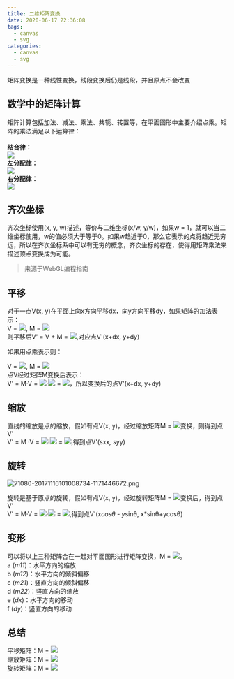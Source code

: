 ```yaml
---
title: 二维矩阵变换
date: 2020-06-17 22:36:08
tags: 
  - canvas
  - svg
categories: 
  - canvas
  - svg
---
```



矩阵变换是一种线性变换，线段变换后仍是线段，并且原点不会改变<br />

<a name="y6dvY"></a>
## 数学中的矩阵计算
矩阵计算包括加法、减法、乘法、共轭、转置等，在平面图形中主要介绍点乘。矩阵的乘法满足以下运算律：<br />
<br />**结合律：**<br />![](https://cdn.nlark.com/yuque/0/2020/svg/211977/1592321884960-a840a57a-73ca-40bf-a567-c1ea5ae7f783.svg#align=left&display=inline&height=24&margin=%5Bobject%20Object%5D&originHeight=24&originWidth=162&size=0&status=done&style=none&width=162)<br />**左分配律：**<br />![](https://cdn.nlark.com/yuque/0/2020/svg/211977/1592321884879-6da84ab5-f4a7-4f57-8eae-00ab72d19772.svg#align=left&display=inline&height=24&margin=%5Bobject%20Object%5D&originHeight=24&originWidth=206&size=0&status=done&style=none&width=206)<br />**右分配律：**<br />![](https://cdn.nlark.com/yuque/0/2020/svg/211977/1592321884926-98556cb0-0455-4ec6-9ed5-59753fec2d71.svg#align=left&display=inline&height=24&margin=%5Bobject%20Object%5D&originHeight=24&originWidth=206&size=0&status=done&style=none&width=206)<br />

<a name="b07Dp"></a>
## 齐次坐标
齐次坐标使用(x, y, w)描述，等价与二维坐标(x/w, y/w)，如果w = 1，就可以当二维坐标使用，w的值必须大于等于0。如果w趋近于0，那么它表示的点将趋近无穷远，所以在齐次坐标系中可以有无穷的概念，齐次坐标的存在，使得用矩阵乘法来描述顶点变换成为可能。
> 来源于WebGL编程指南



<a name="OROO1"></a>
## 平移
对于一点V(x, y)在平面上向x方向平移dx，向y方向平移dy，如果矩阵的加法表示：<br />V = ![](https://cdn.nlark.com/yuque/__latex/143ff58166d34dc70012218424c1617f.svg#card=math&code=%5Cbegin%7Bbmatrix%7Dx%5C%5Cy%5C%5C%20%5Cend%7Bbmatrix%7D&height=45&width=32),   M = ![](https://cdn.nlark.com/yuque/__latex/f3aa3922109adeaa4c86eea720e01d2b.svg#card=math&code=%5Cbegin%7Bbmatrix%7Ddx%5C%5Cdy%5C%5C%20%5Cend%7Bbmatrix%7D&height=45&width=41)<br />则平移后V' = V + M = ![](https://cdn.nlark.com/yuque/__latex/5c6021e16849740ec8b90d658557f07b.svg#card=math&code=%5Cbegin%7Bbmatrix%7Dx%20%2B%20dx%5C%5Cy%2Bdy%5C%5C%20%5Cend%7Bbmatrix%7D&height=45&width=71),对应点V'(x+dx, y+dy)

如果用点乘表示则：

V = ![](https://cdn.nlark.com/yuque/__latex/44b5000221fa826174e77b53e124eafc.svg#card=math&code=%5Cbegin%7Bbmatrix%7Dx%5C%5Cy%5C%5C1%20%5Cend%7Bbmatrix%7D&height=69&width=37),   M = ![](https://cdn.nlark.com/yuque/__latex/ea60306c89932a5916d857fa38649630.svg#card=math&code=%5Cbegin%7Bbmatrix%7D1%260%26dx%20%5C%5C0%261%26dy%5C%5C0%260%261%20%5Cend%7Bbmatrix%7D&height=69&width=96)<br />点V经过矩阵M变换后表示：<br />V' = M·V = ![](https://cdn.nlark.com/yuque/__latex/ea60306c89932a5916d857fa38649630.svg#card=math&code=%5Cbegin%7Bbmatrix%7D1%260%26dx%20%5C%5C0%261%26dy%5C%5C0%260%261%20%5Cend%7Bbmatrix%7D&height=69&width=96)·![](https://cdn.nlark.com/yuque/__latex/44b5000221fa826174e77b53e124eafc.svg#card=math&code=%5Cbegin%7Bbmatrix%7Dx%5C%5Cy%5C%5C1%20%5Cend%7Bbmatrix%7D&height=69&width=37) = ![](https://cdn.nlark.com/yuque/__latex/fbe884ed0dbae4948e1a6f6ab0f32167.svg#card=math&code=%5Cbegin%7Bbmatrix%7Dx%20%2B%20dx%5C%5Cy%20%2B%20dy%5C%5C1%20%5Cend%7Bbmatrix%7D&height=69&width=76)，所以变换后的点V'(x+dx, y+dy)

<a name="9xvzt"></a>
## 缩放
直线的缩放是点的缩放，假如有点V(x, y)，经过缩放矩阵M = ![](https://cdn.nlark.com/yuque/__latex/37a96752e7f549b76f31c348ad89e3d0.svg#card=math&code=%5Cbegin%7Bbmatrix%7Dsx%260%260%20%5C%5C0%26sy%260%5C%5C0%260%261%20%5Cend%7Bbmatrix%7D&height=69&width=103)变换，则得到点V'<br />V' = M ·V = ![](https://cdn.nlark.com/yuque/__latex/37a96752e7f549b76f31c348ad89e3d0.svg#card=math&code=%5Cbegin%7Bbmatrix%7Dsx%260%260%20%5C%5C0%26sy%260%5C%5C0%260%261%20%5Cend%7Bbmatrix%7D&height=69&width=103)·![](https://cdn.nlark.com/yuque/__latex/44b5000221fa826174e77b53e124eafc.svg#card=math&code=%5Cbegin%7Bbmatrix%7Dx%5C%5Cy%5C%5C1%20%5Cend%7Bbmatrix%7D&height=69&width=37) = ![](https://cdn.nlark.com/yuque/__latex/e5fe799973d046b5c28e3fa49ea3109d.svg#card=math&code=%5Cbegin%7Bbmatrix%7Dsx%2Ax%20%5C%5Csy%2Ay%5C%5C1%20%5Cend%7Bbmatrix%7D&height=69&width=70),得到点V'(sx*x, sy*y)

<a name="E8hc7"></a>
## 旋转
![71080-20171116101008734-1171446672.png](https://cdn.nlark.com/yuque/0/2020/png/211977/1592323489719-6f865b7a-4492-43b5-b271-3ba2ce59c79e.png#align=left&display=inline&height=267&margin=%5Bobject%20Object%5D&name=71080-20171116101008734-1171446672.png&originHeight=267&originWidth=273&size=18308&status=done&style=none&width=273)

旋转是基于原点的旋转，假如有点V(x, y)，经过旋转矩阵M = ![](https://cdn.nlark.com/yuque/__latex/b4829dedb886227240900e48329e560a.svg#card=math&code=%5Cbegin%7Bbmatrix%7Dcos%CE%B8%26-sin%CE%B8%260%20%5C%5Csin%CE%B8%26cos%CE%B8%260%5C%5C0%260%261%20%5Cend%7Bbmatrix%7D&height=66&width=146)变换后，得到点V'<br />V' = M·V = ![](https://cdn.nlark.com/yuque/__latex/b4829dedb886227240900e48329e560a.svg#card=math&code=%5Cbegin%7Bbmatrix%7Dcos%CE%B8%26-sin%CE%B8%260%20%5C%5Csin%CE%B8%26cos%CE%B8%260%5C%5C0%260%261%20%5Cend%7Bbmatrix%7D&height=66&width=146)·![](https://cdn.nlark.com/yuque/__latex/44b5000221fa826174e77b53e124eafc.svg#card=math&code=%5Cbegin%7Bbmatrix%7Dx%5C%5Cy%5C%5C1%20%5Cend%7Bbmatrix%7D&height=69&width=37) = ![](https://cdn.nlark.com/yuque/__latex/ec8e0071191b7f871f80280ae5a1758f.svg#card=math&code=%5Cbegin%7Bbmatrix%7Dx%2Acos%CE%B8%20-%20y%2Asin%CE%B8%5C%5Cx%2Asin%CE%B8%2Bycos%CE%B8%5C%5C1%20%5Cend%7Bbmatrix%7D&height=69&width=160),得到点V'(x*cosθ - y*sinθ, x*sinθ+ycosθ)

<a name="nWLbT"></a>
## 变形
可以将以上三种矩阵合在一起对平面图形进行矩阵变换，M = ![](https://cdn.nlark.com/yuque/__latex/4a2e3046790d79d12b2170447ebd48a3.svg#card=math&code=%5Cbegin%7Bbmatrix%7D%0A%20a%20%26%20c%20%26%20e%20%5C%5C%0A%20b%20%26%20d%20%26%20f%20%5C%5C%0A%200%20%26%200%20%26%201%20%20%0A%20%5Cend%7Bbmatrix%7D&height=69&width=88)。<br />a (_m11_)：水平方向的缩放<br />b (_m12_)：水平方向的倾斜偏移<br />c (_m21_)：竖直方向的倾斜偏移<br />d (_m22_)：竖直方向的缩放<br />e (_dx_)：水平方向的移动<br />f (_dy_)：竖直方向的移动

<a name="gyoR8"></a>
## 总结
平移矩阵：M = ![](https://cdn.nlark.com/yuque/__latex/ea60306c89932a5916d857fa38649630.svg#card=math&code=%5Cbegin%7Bbmatrix%7D1%260%26dx%20%5C%5C0%261%26dy%5C%5C0%260%261%20%5Cend%7Bbmatrix%7D&height=69&width=96)<br />缩放矩阵：M = ![](https://cdn.nlark.com/yuque/__latex/37a96752e7f549b76f31c348ad89e3d0.svg#card=math&code=%5Cbegin%7Bbmatrix%7Dsx%260%260%20%5C%5C0%26sy%260%5C%5C0%260%261%20%5Cend%7Bbmatrix%7D&height=69&width=103)<br />旋转矩阵：M = ![](https://cdn.nlark.com/yuque/__latex/b4829dedb886227240900e48329e560a.svg#card=math&code=%5Cbegin%7Bbmatrix%7Dcos%CE%B8%26-sin%CE%B8%260%20%5C%5Csin%CE%B8%26cos%CE%B8%260%5C%5C0%260%261%20%5Cend%7Bbmatrix%7D&height=66&width=146)<br />
<br />

